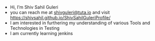- Hi, I’m Shiv Sahil Guleri
- you can reach me at shivguleri@tuta.io and visit https://shivsahil.github.io/ShivSahilGuleriProfile/
- I am interested in furthering my understanding of various Tools and Technologies in Testing
- I am currently learning jenkins


